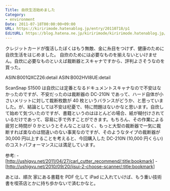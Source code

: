 ```yaml
---
Title: 自炊生活始めました
Category:
- environment
Date: 2011-07-18T00:00:00+09:00
URL: https://kiririmode.hatenablog.jp/entry/20110718/p1
EditURL: https://blog.hatena.ne.jp/kiririmode/kiririmode.hatenablog.jp/atom/entry/8454420450078210996
---
```



クレジットカードが復活したぼくはもう無敵、金に糸目をつけず、健康のために自炊生活をはじめました。
自炊のためには必要なものを揃えないといけません。自炊に必要なものといえば裁断器とスキャナですから、評判よさそうなのを買った。

ASIN:B001QXCZ26:detail
ASIN:B002HVI8UE:detail

ScanSnap S1500 は自炊には定番となるドキュメントスキャナなので不安はなかったのですが、不安だったのは裁断器の DC-210N であって、ハード自体が小さいメリットに対して裁断枚数が 40 枚というバランスがどうか、と思っていました。が、結論としては不安は杞憂で、特に問題はないかなと思います。自炊して始めて気づいたのですが、書籍というのはほとんどの場合、紙が糊付けされているだけであって、容易に手で外すことができます。もちろん、その作業による疲労と時間が 0 かというとそんなことはなく、もっと大型の裁断器で一気に裁断すれば楽なのは間違いのない事実なのですが、そのようなタイプの裁断器が 30,000 円以上することを考えると、今回購入した DC-210N (10,000 円くらい) のコストパフォーマンスには満足しています。

参考:
-[http://ushigyu.net/2011/04/27/carl_cutter_recommend/:title:bookmark]
-[http://ushigyu.net/2010/09/20/jisui-2-choose-scanner/:title:bookmark]

あとは、順次 家にある書籍を PDF 化して iPad に入れていけば、もう重い技術書を喫茶店とかに持ち歩かないで済むかなと。
